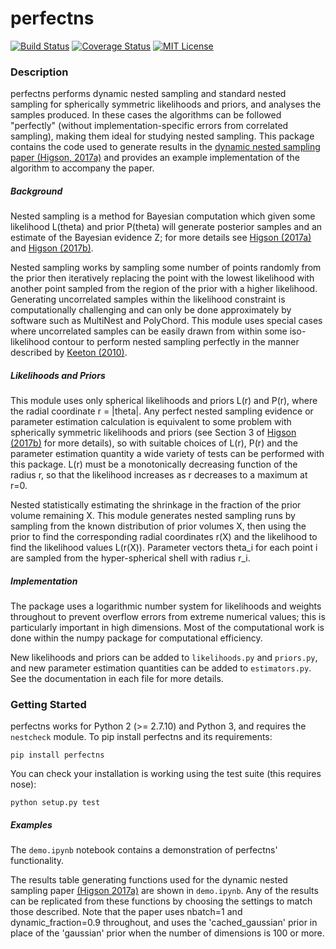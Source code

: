 perfectns
=========

[![Build Status](https://travis-ci.org/ejhigson/perfectns.svg?branch=master)](https://travis-ci.org/ejhigson/perfectns)
[![Coverage Status](https://coveralls.io/repos/github/ejhigson/perfectns/badge.svg?branch=master)](https://coveralls.io/github/ejhigson/perfectns?branch=master)
[![MIT License](https://img.shields.io/badge/license-MIT-blue.svg)](https://github.com/ejhigson/perfectns/LICENSE)


### Description

perfectns performs dynamic nested sampling and standard nested sampling for spherically symmetric likelihoods and priors, and analyses the samples produced.
In these cases the algorithms can be followed "perfectly" (without implementation-specific errors from correlated sampling), making them ideal for studying nested sampling.
This package contains the code used to generate results in the [dynamic nested sampling paper (Higson, 2017a)](https://arxiv.org/abs/1704.03459) and provides an example implementation of the algorithm to accompany the paper.

##### Background

Nested sampling is a method for Bayesian computation which given some likelihood L(theta) and prior P(theta) will generate posterior samples and an estimate of the Bayesian evidence Z; for more details see [Higson (2017a)](https://arxiv.org/abs/1704.03459) and [Higson (2017b)](https://arxiv.org/abs/1703.09701).

Nested sampling works by sampling some number of points randomly from the prior then iteratively replacing the point with the lowest likelihood with another point sampled from the region of the prior with a higher likelihood.
Generating uncorrelated samples within the likelihood constraint is computationally challenging and can only be done approximately by software such as MultiNest and PolyChord.
This module uses special cases where uncorrelated samples can be easily drawn from within some iso-likelihood contour to perform nested sampling perfectly in the manner described by [Keeton (2010)](https://academic.oup.com/mnras/article/414/2/1418/977810).

##### Likelihoods and Priors

This module uses only spherical likelihoods and priors L(r) and P(r), where the radial coordinate r = |theta|.
Any perfect nested sampling evidence or parameter estimation calculation is equivalent to some problem with spherically symmetric likelihoods and priors (see Section 3 of [Higson (2017b)](https://arxiv.org/abs/1703.09701) for more details), so with suitable choices of L(r), P(r) and the parameter estimation quantity a wide variety of tests can be performed with this package.
L(r) must be a monotonically decreasing function of the radius r, so that the likelihood increases as r decreases to a maximum at r=0.

Nested statistically estimating the shrinkage in the fraction of the prior volume remaining X.
This module generates nested sampling runs by sampling from the known distribution of prior volumes X, then using the prior to find the corresponding radial coordinates r(X) and the likelihood to find the likelihood values L(r(X)).
Parameter vectors theta_i for each point i are sampled from the hyper-spherical shell with radius r_i.

##### Implementation

The package uses a logarithmic number system for likelihoods and weights throughout to prevent overflow errors from extreme numerical values; this is particularly important in high dimensions.
Most of the computational work is done within the numpy package for computational efficiency.

New likelihoods and priors can be added to `likelihoods.py` and `priors.py`, and new parameter estimation quantities can be added to `estimators.py`.
See the documentation in each file for more details.

### Getting Started

perfectns works for Python 2 (>= 2.7.10) and Python 3, and requires the `nestcheck` module.
To pip install perfectns and its requirements:

```
pip install perfectns
```

You can check your installation is working using the test suite (this requires nose):

```
python setup.py test
```

##### Examples

The `demo.ipynb` notebook contains a demonstration of perfectns' functionality.

The results table generating functions used for the dynamic nested sampling paper [(Higson 2017a)](https://arxiv.org/abs/1704.03459) are shown in `demo.ipynb`.
Any of the results can be replicated from these functions by choosing the settings to match those described. Note that the paper uses nbatch=1 and dynamic_fraction=0.9 throughout, and uses the 'cached_gaussian' prior in place of the 'gaussian' prior when the number of dimensions is 100 or more.
